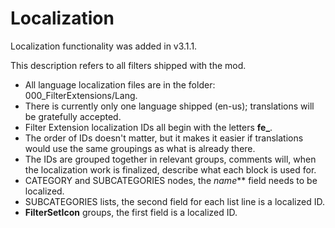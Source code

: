 # Localization

Localization functionality was added in v3.1.1.

This description refers to all filters shipped with the mod.

* All language localization files are in the folder: 000_FilterExtensions/Lang.
* There is currently only one language shipped (en-us); translations will be gratefully accepted.
* Filter Extension localization IDs all begin with the letters **fe_**.
* The order of IDs doesn't matter, but it makes it easier if translations would use the same groupings as what is already there.
* The IDs are grouped together in relevant groups, comments will, when the localization work is finalized, describe what each block is used for.
* CATEGORY and SUBCATEGORIES nodes, the *name*** field needs to be localized.
* SUBCATEGORIES lists, the second field for each list line is a localized ID.
* **FilterSetIcon** groups, the first field is a localized ID.
